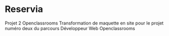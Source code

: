 # Reservia
Projet 2 Openclassrooms
Transformation de maquette en site pour le projet numéro deux du parcours Développeur Web Openclassrooms 
